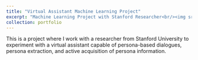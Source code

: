 ```yaml
---
title: "Virtual Assistant Machine Learning Project"
excerpt: "Machine Learning Project with Stanford Researcher<br/><img src='/images/assistant.png'>"
collection: portfolio
---
```


This is a project where I work with a researcher from Stanford University to experiment with a virtual assistant capable of persona-based dialogues, persona extraction, and active acquisition of persona information. 
